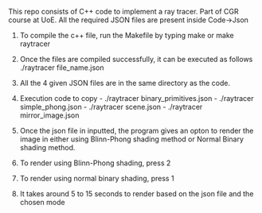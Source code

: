 This repo consists of C++ code to implement a ray tracer. Part of CGR course at UoE. 
All the required JSON files are present inside Code->Json

1. To compile the c++ file, run the Makefile by typing    make  or    make raytracer

2. Once the files are compiled successfully, it can be executed as follows     ./raytracer file_name.json

3. All the 4 given JSON files are in the same directory as the code.

4. Execution code to copy
        -    ./raytracer binary_primitives.json
        -    ./raytracer simple_phong.json
        -    ./raytracer scene.json
        -    ./raytracer mirror_image.json

5. Once the json file in inputted, the program gives an opton to render the image in either using Blinn-Phong shading method or Normal Binary shading method.

6. To render using Blinn-Phong shading, press 2

7. To render using normal binary shading, press 1

8. It takes around 5 to 15 seconds to render based on the json file and the chosen mode
